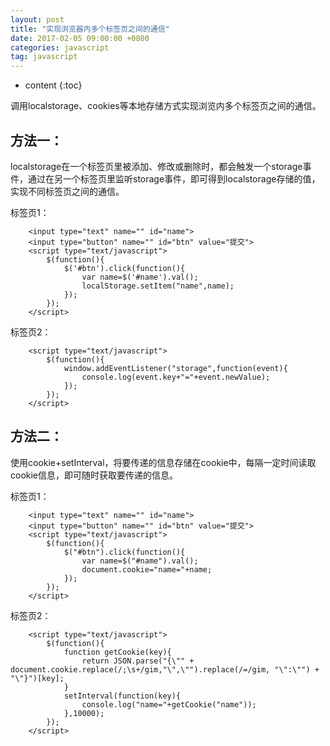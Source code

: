 ```yaml
---
layout: post
title: "实现浏览器内多个标签页之间的通信"
date: 2017-02-05 09:00:00 +0800 
categories: javascript
tag: javascript
---
```

* content
{:toc}

调用localstorage、cookies等本地存储方式实现浏览内多个标签页之间的通信。

<!-- more -->

## 方法一：

localstorage在一个标签页里被添加、修改或删除时，都会触发一个storage事件，通过在另一个标签页里监听storage事件，即可得到localstorage存储的值，实现不同标签页之间的通信。

标签页1：
        
        <input type="text" name="" id="name">
        <input type="button" name="" id="btn" value="提交">
        <script type="text/javascript">
            $(function(){
                $('#btn').click(function(){
                    var name=$('#name').val();
                    localStorage.setItem("name",name);
                });
            });
        </script>

标签页2：

        <script type="text/javascript">
            $(function(){
                window.addEventListener("storage",function(event){
                    console.log(event.key+"="+event.newValue);
                });
            });
        </script>

## 方法二：

使用cookie+setInterval，将要传递的信息存储在cookie中，每隔一定时间读取cookie信息，即可随时获取要传递的信息。

标签页1：

        <input type="text" name="" id="name">
        <input type="button" name="" id="btn" value="提交">
        <script type="text/javascript">
            $(function(){
                $("#btn").click(function(){
                    var name=$("#name").val();
                    document.cookie="name="+name;
                });
            });
        </script>

标签页2：

        <script type="text/javascript">
            $(function(){
                function getCookie(key){
                    return JSON.parse("{\"" + document.cookie.replace(/;\s+/gim,"\",\"").replace(/=/gim, "\":\"") + "\"}")[key];
                }
                setInterval(function(key){
                    console.log("name="+getCookie("name"));
                },10000);
            });
        </script>
